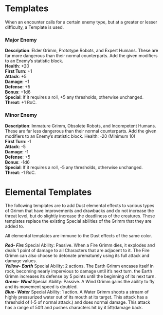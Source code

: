 # Templates
When an encounter calls for a certain enemy type, but at a greater or lesser difficulty, a Template is used.

### Major Enemy
**Description**: Elder Grimm, Prototype Robots, and Expert Humans. These are far more dangerous than their normal counterparts. Add the given modifiers to an Enemy’s statistic block.  
**Health**: +20  
**First Turn**: +1  
**Attack**: +5  
**Damage**: +1  
**Defense**: +5  
**Bonus**: +1d6  
**Special**: If it requires a roll, +5 any thresholds, otherwise unchanged.  
**Threat**: +1 RoC.

### Minor Enemy
**Description**: Immature Grimm, Obsolete Robots, and Incompetent Humans. These are far less dangerous than their normal counterparts. Add the given modifiers to an Enemy’s statistic block.
Health: -20 (Minimum 10)  
**First Turn**: -1  
**Attack**: -5  
**Damage**: -1  
**Defense**: +5  
**Bonus**: -1d6  
**Special**: If it requires a roll, -5 any thresholds, otherwise unchanged.  
**Threat**: -1 RoC.

# Elemental Templates
The following templates are to add Dust elemental effects to various types of Grimm that have improvements and drawbacks and do not increase the threat level, but do slightly increase the deadliness of the creatures. These templates replace the existing Special abilities of the Grimm that they are added to.

All elemental templates are immune to the Dust effects of the same color.

***Red- Fire*** Special Ability: Passive. When a Fire Grimm dies, it explodes and deals 1 point of damage to all Characters that are adjacent to it. The Fire Grimm can also choose to detonate prematurely using its full attack and damage values.  
***Yellow- Earth*** Special Ability: 2 actions. The Earth Grimm encases itself in rock, becoming nearly impervious to damage until it’s next turn. the Earth Grimm increases its defense by 5 points until the beginning of its next turn.  
***Green- Wind*** Special Ability: Passive. A Wind Grimm gains the ability to fly and its movement speed is doubled.  
***Blue- Water*** Special Ability: 1 action. A Water Grimm shoots a stream of highly pressurized water out of its mouth at its target. This attack has a threshold of (-5 of normal attack.) and does normal damage. This attack has a range of 50ft and pushes characters hit by it 5ft/damage back.
